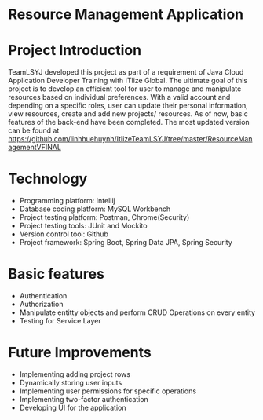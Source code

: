 # Resource Management Application

# Project Introduction
TeamLSYJ developed this project as part of a requirement of Java Cloud Application Developer Training with ITlize Global. 
The ultimate goal of this project is to develop an efficient tool for user to manage and manipulate resources based on individual preferences. 
With a valid account and depending on a specific roles, user can update their personal information, view resources, create and add new projects/ resources.
As of now, basic features of the back-end have been completed. The most updated version can be found at https://github.com/linhhuehuynh/ItlizeTeamLSYJ/tree/master/ResourceManagementVFINAL

# Technology
- Programming platform:  Intellij 
- Database coding platform: MySQL Workbench
- Project testing platform: Postman, Chrome(Security)
- Project testing tools: JUnit and Mockito
- Version control tool: Github
- Project framework: Spring Boot, Spring Data JPA, Spring Security

# Basic features
- Authentication
- Authorization
- Manipulate entitty objects and perform CRUD Operations on every entity
- Testing for Service Layer

# Future Improvements 
- Implementing adding project rows
- Dynamically storing user inputs 
- Implementing user permissions for specific operations
- Implementing two-factor authentication
- Developing UI for the application


